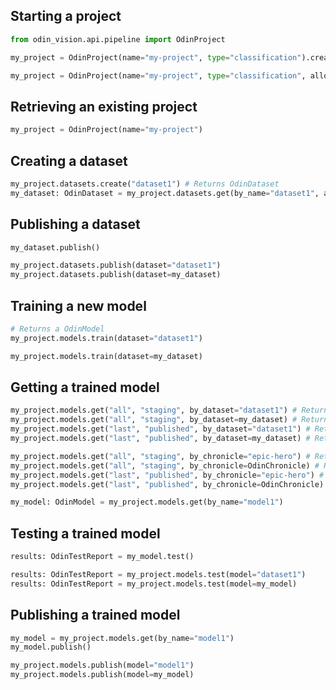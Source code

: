 ## Starting a project

```python
from odin_vision.api.pipeline import OdinProject

my_project = OdinProject(name="my-project", type="classification").create()
```

```python
my_project = OdinProject(name="my-project", type="classification", allow_creation=True)
```

## Retrieving an existing project

```python
my_project = OdinProject(name="my-project")
```

## Creating a dataset

```python
my_project.datasets.create("dataset1") # Returns OdinDataset
my_dataset: OdinDataset = my_project.datasets.get(by_name="dataset1", allow_creation=True)
```

## Publishing a dataset

```python
my_dataset.publish()
```

```python
my_project.datasets.publish(dataset="dataset1")
my_project.datasets.publish(dataset=my_dataset)
```

## Training a new model

```python
# Returns a OdinModel
my_project.models.train(dataset="dataset1")
```

```python
my_project.models.train(dataset=my_dataset)
```

## Getting a trained model
```python
my_project.models.get("all", "staging", by_dataset="dataset1") # Returns list[OdinModel]
my_project.models.get("all", "staging", by_dataset=my_dataset) # Returns list[OdinModel]
my_project.models.get("last", "published", by_dataset="dataset1") # Returns OdinModel
my_project.models.get("last", "published", by_dataset=my_dataset) # Returns OdinModel

my_project.models.get("all", "staging", by_chronicle="epic-hero") # Returns list[OdinModel]
my_project.models.get("all", "staging", by_chronicle=OdinChronicle) # Returns list[OdinModel]
my_project.models.get("last", "published", by_chronicle="epic-hero") # Returns OdinModel
my_project.models.get("last", "published", by_chronicle=OdinChronicle) # Returns OdinModel

my_model: OdinModel = my_project.models.get(by_name="model1")
```

## Testing a trained model
```python
results: OdinTestReport = my_model.test()
```

```python
results: OdinTestReport = my_project.models.test(model="dataset1")
results: OdinTestReport = my_project.models.test(model=my_model)
```

## Publishing a trained model

```python
my_model = my_project.models.get(by_name="model1")
my_model.publish()
```

```python
my_project.models.publish(model="model1")
my_project.models.publish(model=my_model)
```
